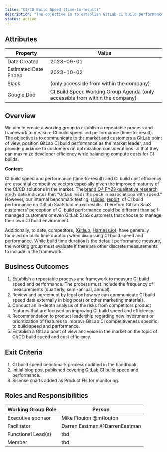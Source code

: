 ```yaml
---
title: "CI/CD Build Speed (time-to-result)"
description: "The objective is to establish GitLab CI build performance as the market leader."
status: active
---
```


## Attributes

| Property     | Value |
|--------------|-------|
| Date Created | 2023-09-01 |
| Estimated Date Ended   | 2023-10-02 |
| Slack        |  (only accessible from within the company) |
| Google Doc   | [CI Build Speed Working Group Agenda](https://docs.google.com/document/d/1MAbp148_KVzznyvzSRkeP3RqpobS8TJ6IVJxgIBL8fs/edit?usp=sharing) (only accessible from within the company)|

## Overview

We aim to create a working group to establish a repeatable process and framework to measure CI build speed and performance (time-to-result). The objective is to communicate to the market and customers a GitLab point of view, position GitLab CI build performance as the market leader, and provide guidance to customers on optimization considerations so that they can maximize developer efficiency while balancing compute costs for CI builds.

**Context**:

CI build speed and performance (time-to-result) and CI build cost efficiency are essential competitive vectors especially given the improved maturity of the CI/CD solutions in the market. The [brand Q4 FY23 qualitative research study](https://docs.google.com/presentation/d/1z8hwWLLXJOr3jZOA1ol9jPvOXEmesSrA45sdM-RdMeo/edit?usp=sharing) data indicates that "GitLab leads the pack in associations with speed." However, our internal benchmark testing, ([slides](https://docs.google.com/presentation/d/1x79Nv-YaYOba_fPTOqQRlMfullYeW49IkiIh0Og3zvs/edit?usp=sharing), [report](https://docs.google.com/document/d/1FobCrVqtUtUjXJkBRtoi39bjVRqEFORifN4jDFQgbMs/edit?usp=sharing), of CI build performance on GitLab SaaS had mixed results. Therefore GitLab SaaS customers' perception of CI build performance could be different than self-managed customers or even GitLab SaaS customers that choose to manage their own CI build environment.

Additionally, to date, competitors, ([Github](https://github.blog/2022-12-08-experiment-the-hidden-costs-of-waiting-on-slow-build-times/), [Harness.io](https://www.harness.io/blog/fastest-ci-tool)), have generally focused on build time duration when discussing CI build speed and performance. While build time duration is the default performance measure, the working group must evaluate if there are other discrete measurements to include in the framework.

## Business Outcomes

1. Establish a repeatable process and framework to measure CI build speed and performance. The process must include the frequency of measurements (quarterly, semi-annual, annual).
1. Review and agreement by legal on how we can communicate CI build speed data externally in blog posts or other marketing materials.
1. Conduct an in-depth analysis of the risks from competitors product features that are focused on improving CI build speed and efficiency.
1. Recommendation to product leadership regarding new investment or prioritization of features to improve GitLab CI competitiveness specific to build speed and performance.
1. Establish a GitLab point of view and voice in the market on the topic of CI/CD build speed and cost efficiency.

## Exit Criteria

1. CI build speed benchmark process codified in the handbook.
1. Initial blog post published covering GitLab CI build speed and performance.
1. Sisense charts added as Product PIs for monitoring.

## Roles and Responsibilities

| Working Group Role    | Person                 |
|-----------------------|------------------------|
| Executive sponsor | Mike Flouton @mflouton |
| Facilitator           | Darren Eastman @DarrenEastman        |
| Functional Lead(s)    | tbd                    |
| Member                | tbd                    |
